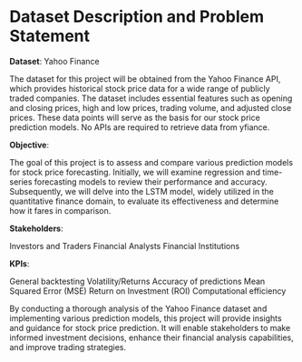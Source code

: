 # Dataset Description and Problem Statement

**Dataset**: Yahoo Finance

The dataset for this project will be obtained from the Yahoo Finance API, which provides historical stock price data for a wide range of publicly traded companies. The dataset includes essential features such as opening and closing prices, high and low prices, trading volume, and adjusted close prices. These data points will serve as the basis for our stock price prediction models. No APIs are required to retrieve data from yfiance. 

**Objective**:

The goal of this project is to assess and compare various prediction models for stock price forecasting. Initially, we will examine regression and time-series forecasting models to review their performance and accuracy. Subsequently, we will delve into the LSTM model, widely utilized in the quantitative finance domain, to evaluate its effectiveness and determine how it fares in comparison.

**Stakeholders**:

Investors and Traders
Financial Analysts
Financial Institutions

**KPIs**:

General backtesting 
Volatility/Returns 
Accuracy of predictions 
Mean Squared Error (MSE)
Return on Investment (ROI)
Computational efficiency

By conducting a thorough analysis of the Yahoo Finance dataset and implementing various prediction models, this project will provide insights and guidance for stock price prediction. It will enable stakeholders to make informed investment decisions, enhance their financial analysis capabilities, and improve trading strategies.


